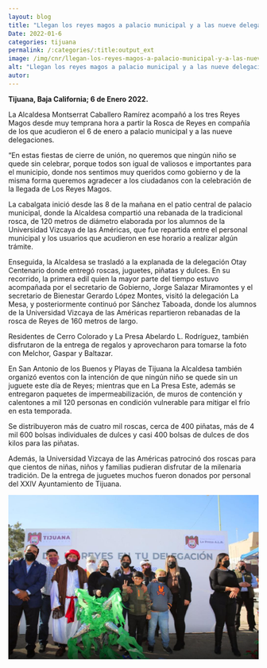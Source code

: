 ```yaml
---
layout: blog
title: "Llegan los reyes magos a palacio municipal y a las nueve delegaciones"
Date: 2022-01-6
categories: tijuana
permalink: /:categories/:title:output_ext
image: /img/cnr/llegan-los-reyes-magos-a-palacio-municipal-y-a-las-nueve-delegaciones.png
alt: "Llegan los reyes magos a palacio municipal y a las nueve delegaciones"
autor:
---
```


**Tijuana, Baja California; 6 de Enero 2022.** 

La Alcaldesa Montserrat Caballero Ramírez acompañó a los tres Reyes Magos desde muy temprana hora a partir la Rosca de Reyes en compañía de los que acudieron el 6 de enero a palacio municipal y a las nueve delegaciones.

“En estas fiestas de cierre de unión, no queremos que ningún niño se quede sin celebrar, porque todos son igual de valiosos e importantes para el municipio, donde nos sentimos muy queridos como gobierno y de la misma forma queremos agradecer a los ciudadanos con la celebración de la llegada de Los Reyes Magos.

La cabalgata inició desde las 8 de la mañana en el patio central de palacio municipal, donde la Alcaldesa compartió una rebanada de la tradicional rosca, de 120 metros de diámetro elaborada por los alumnos de la Universidad Vizcaya de las Américas, que fue repartida entre el personal municipal y los usuarios que acudieron en ese horario a realizar algún trámite.

Enseguida, la Alcaldesa se trasladó a la explanada de la delegación Otay Centenario donde entregó roscas, juguetes, piñatas y dulces. En su recorrido, la primera edil quien la mayor parte del tiempo estuvo acompañada por el secretario de Gobierno, Jorge Salazar Miramontes y el secretario de Bienestar Gerardo López Montes, visitó la delegación La Mesa, y posteriormente continuó por Sánchez Taboada, donde los alumnos de la Universidad Vizcaya de las Américas repartieron rebanadas de la rosca de Reyes de 160 metros de largo.

Residentes de Cerro Colorado y La Presa Abelardo L. Rodríguez, también disfrutaron de la entrega de regalos y aprovecharon para tomarse la foto con Melchor, Gaspar y Baltazar.

En San Antonio de los Buenos y Playas de Tijuana la Alcaldesa también organizó eventos con la intención de que ningún niño se quede sin un juguete este día de Reyes; mientras que en La Presa Este, además se entregaron paquetes de impermeabilización, de muros de contención y calentones a mil 120 personas en condición vulnerable para mitigar el frío en esta temporada.

Se distribuyeron más de cuatro mil roscas, cerca de 400 piñatas, más de 4 mil 600 bolsas individuales de dulces y casi 400 bolsas de dulces de dos kilos para las piñatas.

Además, la Universidad Vizcaya de las Américas patrocinó dos roscas para que cientos de niñas, niños y familias pudieran disfrutar de la milenaria tradición. De la entrega de juguetes muchos fueron donados por personal del XXlV Ayuntamiento de Tijuana.

<div id="carouselExampleSlidesOnly" class="carousel slide" data-ride="carousel">
  <div class="carousel-inner">
    <div class="carousel-item active">
       <img class="d-block w-100" src="/img/cnr/llegan-los-reyes-magos-a-palacio-municipal-y-a-las-nueve-delegaciones.png" loading="lazy"  alt="Llegan los reyes magos a palacio municipal y a las nueve delegaciones">
    </div>
  </div>
</div>
